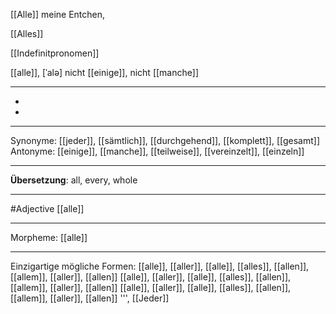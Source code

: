 [[Alle]] meine Entchen,

[[Alles]]

[[Indefinitpronomen]]


 [[alle]], [ˈalə]
nicht [[einige]], nicht [[manche]]

---
-
-

---
Synonyme: [[jeder]], [[sämtlich]], [[durchgehend]], [[komplett]], [[gesamt]]
Antonyme: [[einige]], [[manche]], [[teilweise]], [[vereinzelt]], [[einzeln]]

---
**Übersetzung**:
all, every, whole

---
#Adjective [[alle]]

---
Morpheme:
[[alle]]

---


Einzigartige mögliche Formen: 
[[alle]], [[aller]], [[alle]], [[alles]], [[allen]], [[allem]], [[aller]], [[allen]]
[[alle]], [[aller]], [[alle]], [[alles]], [[allen]], [[allem]], [[aller]], [[allen]]
[[alle]], [[aller]], [[alle]], [[alles]], [[allen]], [[allem]], [[aller]], [[allen]]
''', [[Jeder]]
